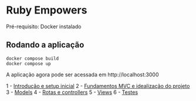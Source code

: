 # Ruby Empowers

Pré-requisito: Docker instalado

## Rodando a aplicação

```
docker compose build
docker compose up
```

A aplicação agora pode ser acessada em http://localhost:3000

1 - [Introdução e setup inicial](./1-introducao-e-setup-inicial)
2 - [Fundamentos MVC e idealização do projeto](./2-fundamentos-mvc)
3 - [Models](./3-models)
4 - [Rotas e controllers](./4-rotas-e-controllers)
5 - [Views](./5-views)
6 - [Testes](.6-testes)
